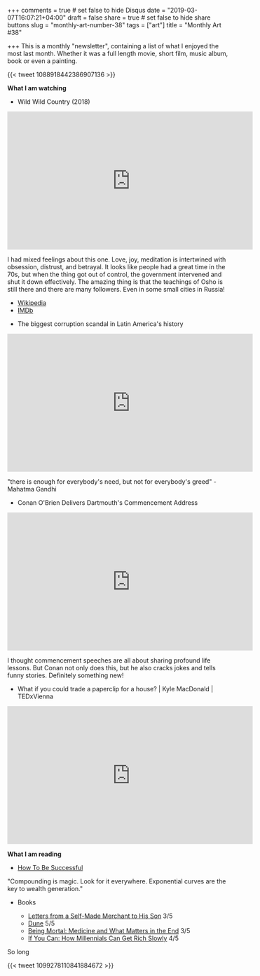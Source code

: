 +++
comments = true	# set false to hide Disqus
date = "2019-03-07T16:07:21+04:00"
draft = false
share = true	# set false to hide share buttons
slug = "monthly-art-number-38"
tags = ["art"]
title = "Monthly Art #38"

+++
This is a monthly "newsletter", containing a list of what I enjoyed the most
last month. Whether it was a full length movie, short film, music album, book
or even a painting.

{{< tweet 1088918442386907136 >}}

<!--more-->

**What I am watching**

* Wild Wild Country (2018)

<iframe width="560" height="315" src="https://www.youtube-nocookie.com/embed/hBLS_OM6Puk" frameborder="0" allow="accelerometer; autoplay; encrypted-media; gyroscope; picture-in-picture" allowfullscreen></iframe>

I had mixed feelings about this one. Love, joy, meditation is intertwined with
obsession, distrust, and betrayal. It looks like people had a great time in the
70s, but when the thing got out of control, the government intervened and shut
it down effectively. The amazing thing is that the teachings of Osho is still
there and there are many followers. Even in some small cities in Russia!

- [Wikipedia](https://en.wikipedia.org/wiki/Wild_Wild_Country)
- [IMDb](https://www.imdb.com/title/tt7768848/)

* The biggest corruption scandal in Latin America's history

<iframe width="560" height="315" src="https://www.youtube-nocookie.com/embed/uMXumMJZYYI" frameborder="0" allow="accelerometer; autoplay; encrypted-media; gyroscope; picture-in-picture" allowfullscreen></iframe>

"there is enough for everybody's need, but not for everybody's greed" - Mahatma
Gandhi

* Conan O'Brien Delivers Dartmouth's Commencement Address

<iframe width="560" height="315" src="https://www.youtube-nocookie.com/embed/ELC_e2QBQMk" frameborder="0" allow="accelerometer; autoplay; encrypted-media; gyroscope; picture-in-picture" allowfullscreen></iframe>

I thought commencement speeches are all about sharing profound life lessons.
But Conan not only does this, but he also cracks jokes and tells funny stories.
Definitely something new!

* What if you could trade a paperclip for a house? | Kyle MacDonald | TEDxVienna

<iframe width="560" height="315" src="https://www.youtube-nocookie.com/embed/8s3bdVxuFBs" frameborder="0" allow="accelerometer; autoplay; encrypted-media; gyroscope; picture-in-picture" allowfullscreen></iframe>

**What I am reading**

* [How To Be Successful](http://blog.samaltman.com/how-to-be-successful)

"Compounding is magic. Look for it everywhere. Exponential curves are the key to wealth generation."

* Books

  - [Letters from a Self-Made Merchant to His Son](https://www.goodreads.com/book/show/1221559.Letters_from_a_Self_Made_Merchant_to_His_Son) 3/5
  - [Dune](https://www.goodreads.com/book/show/234225.Dune) 5/5
  - [Being Mortal: Medicine and What Matters in the End](https://www.goodreads.com/book/show/20696006-being-mortal) 3/5
  - [If You Can: How Millennials Can Get Rich Slowly](https://www.goodreads.com/book/show/21852252-if-you-can) 4/5

So long

{{< tweet 1099278110841884672 >}}
